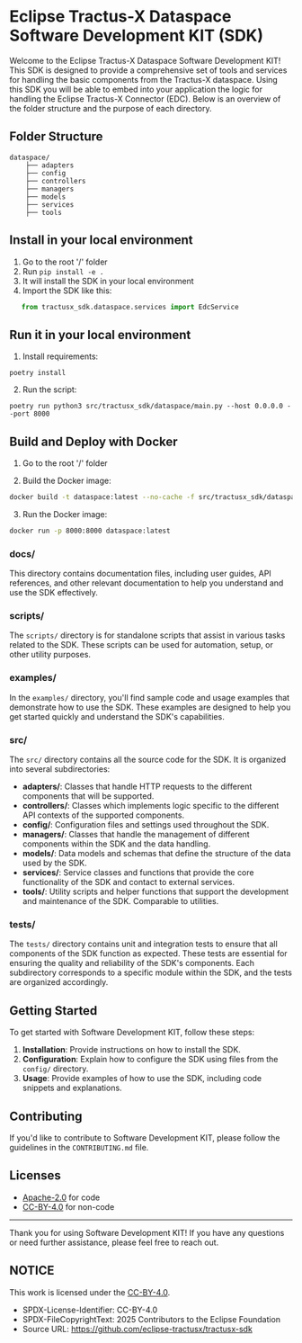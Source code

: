 <!--

Eclipse Tractus-X - Software Development KIT

Copyright (c) 2025 Contributors to the Eclipse Foundation

See the NOTICE file(s) distributed with this work for additional
information regarding copyright ownership.

This work is made available under the terms of the
Creative Commons Attribution 4.0 International (CC-BY-4.0) license,
which is available at
https://creativecommons.org/licenses/by/4.0/legalcode.

SPDX-License-Identifier: CC-BY-4.0

-->

<!-- 
    Template Generated using an LLM AI Agent
    Revised by an human committer
-->

# Eclipse Tractus-X Dataspace Software Development KIT (SDK)

Welcome to the Eclipse Tractus-X Dataspace Software Development KIT! This SDK is designed to provide a comprehensive set
of tools and services for handling the basic components from the Tractus-X dataspace. Using this SDK you will be able to
embed into your application the logic for handling the Eclipse Tractus-X Connector (EDC). Below is an overview of the
folder structure and the purpose of each directory.

## Folder Structure

```
dataspace/
    ├── adapters
    ├── config
    ├── controllers
    ├── managers
    ├── models
    ├── services
    ├── tools
```

## Install in your local environment

1. Go to the root '/' folder
2. Run `pip install -e .`
3. It will install the SDK in your local environment
4. Import the SDK like this:

```python
   from tractusx_sdk.dataspace.services import EdcService
```

## Run it in your local environment

1. Install requirements:

`poetry install`

2. Run the script:

```poetry run python3 src/tractusx_sdk/dataspace/main.py --host 0.0.0.0 --port 8000```

## Build and Deploy with Docker

1. Go to the root '/' folder

2. Build the Docker image:

```bash
docker build -t dataspace:latest --no-cache -f src/tractusx_sdk/dataspace/Dockerfile .
```

3. Run the Docker image:

```bash
docker run -p 8000:8000 dataspace:latest
```

### docs/

This directory contains documentation files, including user guides, API references, and other relevant documentation to
help you understand and use the SDK effectively.

### scripts/

The `scripts/` directory is for standalone scripts that assist in various tasks related to the SDK. These scripts can be
used for automation, setup, or other utility purposes.

### examples/

In the `examples/` directory, you'll find sample code and usage examples that demonstrate how to use the SDK. These
examples are designed to help you get started quickly and understand the SDK's capabilities.

### src/

The `src/` directory contains all the source code for the SDK. It is organized into several subdirectories:

- **adapters/**: Classes that handle HTTP requests to the different components that will be supported.
- **controllers/**:  Classes which implements logic specific to the different API contexts of the supported components.
- **config/**: Configuration files and settings used throughout the SDK.
- **managers/**: Classes that handle the management of different components within the SDK and the data handling.
- **models/**: Data models and schemas that define the structure of the data used by the SDK.
- **services/**: Service classes and functions that provide the core functionality of the SDK and contact to external
  services.
- **tools/**: Utility scripts and helper functions that support the development and maintenance of the SDK. Comparable
  to utilities.

### tests/

The `tests/` directory contains unit and integration tests to ensure that all components of the SDK function as
expected. These tests are essential for ensuring the quality and reliability of the SDK's components. Each subdirectory
corresponds to a specific module within the SDK, and the tests are organized accordingly.

## Getting Started

To get started with Software Development KIT, follow these steps:

1. **Installation**: Provide instructions on how to install the SDK.
2. **Configuration**: Explain how to configure the SDK using files from the `config/` directory.
3. **Usage**: Provide examples of how to use the SDK, including code snippets and explanations.

## Contributing

If you'd like to contribute to Software Development KIT, please follow the guidelines in the `CONTRIBUTING.md` file.

## Licenses

- [Apache-2.0](https://raw.githubusercontent.com/eclipse-tractusx/tractusx-sdk/main/LICENSE) for code
- [CC-BY-4.0](https://spdx.org/licenses/CC-BY-4.0.html) for non-code

---

Thank you for using Software Development KIT! If you have any questions or need further assistance, please feel free to
reach out.

## NOTICE

This work is licensed under the [CC-BY-4.0](https://creativecommons.org/licenses/by/4.0/legalcode).

- SPDX-License-Identifier: CC-BY-4.0
- SPDX-FileCopyrightText: 2025 Contributors to the Eclipse Foundation
- Source URL: https://github.com/eclipse-tractusx/tractusx-sdk